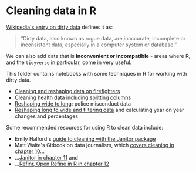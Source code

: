 # Cleaning data in R

[Wikipedia's entry on dirty data](https://en.wikipedia.org/wiki/Dirty_data) defines it as:

> “Dirty data, also known as rogue data, are inaccurate, incomplete or inconsistent data, especially in a computer system or database.”

We can also add data that is **inconvenient or incompatible** - areas where R, and the `tidyverse` in particular, come in very useful.

This folder contains notebooks with some techniques in R for working with dirty data.

* [Cleaning and reshaping data on firefighters](https://github.com/paulbradshaw/cleaning/blob/master/cleaning_r/reshaping_fire.md)
* [Cleaning health data including splitting columns](https://github.com/paulbradshaw/cleaning/blob/master/cleaning_r/import_cleaning.md)
* [Reshaping wide to long](https://github.com/paulbradshaw/cleaning/blob/master/cleaning_r/police_reshape_long.md): police misconduct data
* [Reshaping long to wide and filtering data](https://github.com/paulbradshaw/cleaning/blob/master/cleaning_r/reshape.md) and calculating year on year changes and percentages

Some recommended resources for using R to clean data include:

* Emily Halford's [guide to cleaning with the Janitor package](https://towardsdatascience.com/cleaning-and-exploring-data-with-the-janitor-package-ee4a3edf085e)
* Matt Waite's Gitbook on data journalism, which [covers cleaning in chapter 10](http://mattwaite.github.io/datajournalism/data-cleaning-part-i-data-smells.html)...
* ...[Janitor in chapter 11](http://mattwaite.github.io/datajournalism/data-cleaning-part-ii-janitor.html) and
* ...[Refinr, Open Refine in R in chapter 12](http://mattwaite.github.io/datajournalism/data-cleaning-part-iii-open-refine.html)
